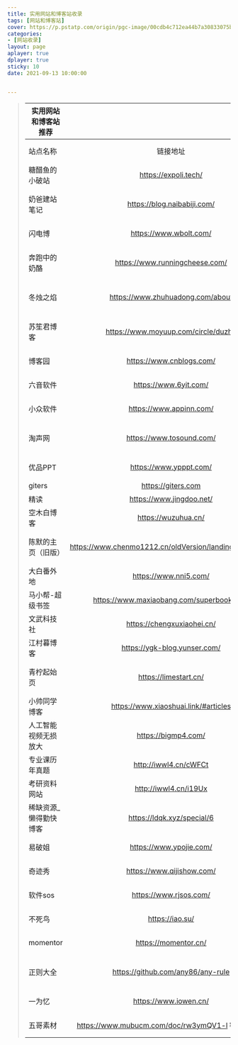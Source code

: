 ```yaml
---
title: 实用网站和博客站收录
tags: [网站和博客站]
cover: https://p.pstatp.com/origin/pgc-image/00cdb4c712ea44b7a30833075b0c637d
categories:
- [网站收录]
layout: page
aplayer: true
dplayer: true
sticky: 10
date: 2021-09-13 10:00:00


---
```


> | 实用网站和博客站推荐  |                                                        |                                    |              |
> | --------------------- | :----------------------------------------------------: | ---------------------------------- | ------------ |
> | 站点名称              |                        链接地址                        | 备注信息                           | 群组分享人   |
> | 糖醋鱼的小破站        |                  https://expoli.tech/                  | 很有实用价值，博主厉害             | NOISE        |
> | 奶爸建站笔记          |              https://blog.naibabiji.com/               | 建站知识，外贸建站知识博主         | NOISE        |
> | 闪电博                |                 https://www.wbolt.com/                 | wp开发者，很强                     | NOISE        |
> | 奔跑中的奶酪          |             https://www.runningcheese.com/             | 优质博客，浏览器定制，技能分享     | Nai          |
> | 冬烛之焰              |            https://www.zhuhuadong.com/about            | 一个程序员生活感悟的个人博客       | 忆笭         |
> | 苏笙君博客            |          https://www.moyuup.com/circle/duzhe           | 日常分享生活知识、软件教程         | 忆笭         |
> | 博客园                |                https://www.cnblogs.com/                | 开发者的网上家园                   | 忆笭         |
> | 六音软件              |                 https://www.6yit.com/                  | 软件论坛，实用软件                 | Nai          |
> | 小众软件              |                https://www.appinn.com/                 | 分享免费有趣的小众软件             | Nai          |
> | 淘声网                |                https://www.tosound.com/                | 探索全球 1,000,000+声音资源        | 忆笭         |
> | 优品PPT               |                 https://www.ypppt.com/                 | 一个有情怀的免费PPT网站            | 忆笭         |
> | giters                |                   https://giters.com                   | GIT代码仓库                        | NOISE        |
> | 精读                  |                https://www.jingdoo.net/                | 书单下载站                         | NOISE        |
> | 空木白博客            |                  https://wuzuhua.cn/                   | 源码分享，实用软件推荐             |              |
> | 陈默的主页（旧版）    | https://www.chenmo1212.cn/oldVersion/landingPage/#blog | 他向我们展示了当代大学生有才的一面 | NOISE        |
> | 大白番外地            |                 https://www.nni5.com/                  | 分享在你心间                       | NOISE        |
> | 马小帮-超级书签       |        https://www.maxiaobang.com/superbookmark        | 只有你想不到                       | NOISE        |
> | 文武科技社            |               https://chengxuxiaohei.cn/               | 有关黑苹果的一切                   | NOISE        |
> | 江村暮博客            |              https://ygk-blog.yunser.com/              | 生活随享                           | 忆笭         |
> | 青柠起始页            |                 https://limestart.cn/                  | 可以很方便的下载必应每日壁纸       | 忆笭         |
> | 小帅同学博客          |          https://www.xiaoshuai.link/#articles          | 很综合的资源博客                   | 忆笭         |
> | 人工智能视频无损放大  |                  https://bigmp4.com/                   | 可以免费使用                       | 尤先生       |
> | 专业课历年真题        |                 http://iwwl4.cn/cWFCt                  | 各大学科知识（可参考）             | 忆笭         |
> | 考研资料网站          |                 http://iwwl4.cn/i19Ux                  | 考研资料（可参考）                 | 忆笭         |
> | 稀缺资源_懒得勤快博客 |               https://ldqk.xyz/special/6               | 资源博客                           | 忆笭         |
> | 易破姐                |                https://www.ypojie.com/                 | 破解软件大全                       | 厉害了我的国 |
> | 奇迹秀                |               https://www.qijishow.com/                | 设计类                             | 厉害了我的国 |
> | 软件sos               |                 https://www.rjsos.com/                 | 软件百科大全                       | 厉害了我的国 |
> | 不死鸟                |                    https://iao.su/                     | 综合性分享优质资源                 | 厉害了我的国 |
> | momentor              |                  https://momentor.cn/                  | c4d动态设计国内一流                | 厉害了我的国 |
> | 正则大全              |           https://github.com/any86/any-rule            | 收录了 70+ 条常用正则表达式        |              |
> | 一为忆                |                 https://www.iowen.cn/                  | 做网址导航可能用到                 | 忆笭         |
> | 五哥素材              |    https://www.mubucm.com/doc/rw3ymQV1-l 密码: wgsc    | 资源小库                           | 厉害了我的国 |